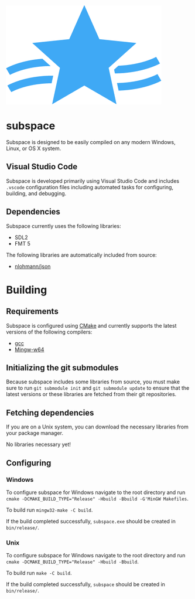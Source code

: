 ![Subspace Logo](/rc/logo.png)

# subspace

Subspace is designed to be easily compiled on any modern Windows, Linux, or OS X system.

## Visual Studio Code

Subspace is developed primarily using Visual Studio Code and includes `.vscode` configuration files including automated tasks for configuring, building, and debugging.

## Dependencies

Subspace currently uses the following libraries:
* SDL2
* FMT 5

The following libraries are automatically included from source:
* [nlohmann/json](https://github.com/nlohmann/json)


# Building

## Requirements

Subspace is configured using [CMake](https://cmake.org) and currently supports the latest versions of the following compilers:

* [gcc](https://gcc.gnu.org/)
* [Mingw-w64](https://mingw-w64.org/doku.php)

## Initializing the git submodules

Because subspace includes some libraries from source, you must make sure to run `git submodule init` and `git submodule update` to ensure that the latest versions or these libraries are fetched from their git repositories.

## Fetching dependencies

If you are on a Unix system, you can download the necessary libraries from your package manager.

No libraries necessary yet!

## Configuring

### Windows

To configure subspace for Windows navigate to the root directory and run `cmake -DCMAKE_BUILD_TYPE="Release" -Hbuild -Bbuild -G'MinGW Makefiles`.

To build run `mingw32-make -C build`.

If the build completed successfully, `subspace.exe` should be created in `bin/release/`.

### Unix

To configure subspace for Windows navigate to the root directory and run `cmake -DCMAKE_BUILD_TYPE="Release" -Hbuild -Bbuild`.

To build run `make -C build`.

If the build completed successfully, `subspace` should be created in `bin/release/`.
